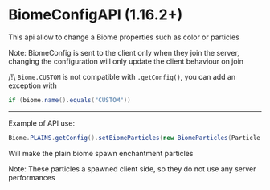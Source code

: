 # BiomeConfigAPI (1.16.2+)

This api allow to change a Biome properties such as color or particles

Note: BiomeConfig is sent to the client only when they join the server,
changing the configuration will only update the client behaviour on join

/!\\ `Biome.CUSTOM` is not compatible with `.getConfig()`, you can add an exception with
```Java
if (biome.name().equals("CUSTOM"))
```

---------------------------------------

Example of API use:

```Java
Biome.PLAINS.getConfig().setBiomeParticles(new BiomeParticles(Particle.ENCHANTMENT_TABLE, 1F));
```

Will make the plain biome spawn enchantment particles

Note: These particles a spawned client side, so they do not use any server performances
